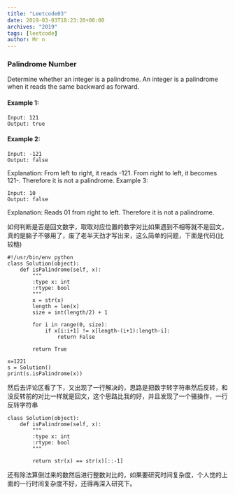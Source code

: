 ```yaml
---
title: "Leetcode03"
date: 2019-03-03T18:23:20+08:00
archives: "2019"
tags: [leetcode]
author: Mr n
---
```


### Palindrome Number

Determine whether an integer is a palindrome. An integer is a palindrome when it reads the same backward as forward.

#### Example 1:
```
Input: 121
Output: true
```
#### Example 2:
```
Input: -121
Output: false
```
Explanation: From left to right, it reads -121. From right to left, it becomes 121-. Therefore it is not a palindrome.
Example 3:
```
Input: 10
Output: false
```
Explanation: Reads 01 from right to left. Therefore it is not a palindrome.

如何判断是否是回文数字，取取对应位置的数字对比如果遇到不相等就不是回文，真的是脑子不够用了，废了老半天劲才写出来，这么简单的问题，下面是代码(比较糙)
```
#!/usr/bin/env python
class Solution(object):
    def isPalindrome(self, x):
        """
        :type x: int
        :rtype: bool
        """
        x = str(x)
        length = len(x)
        size = int(length/2) + 1

        for i in range(0, size):
        	if x[i:i+1] != x[length-(i+1):length-i]:
        		return False

        return True

x=1221
s = Solution()
print(s.isPalindrome(x))
```
然后去评论区看了下，又出现了一行解决的，思路是把数字转字符串然后反转，和没反转前的对比一样就是回文，这个思路比我的好，并且发现了一个骚操作，一行反转字符串
```
class Solution(object):
    def isPalindrome(self, x):
        """
        :type x: int
        :rtype: bool
        """

        return str(x) == str(x)[::-1]

```
还有除法算倒过来的数然后进行整数对比的，如果要研究时间复杂度，个人觉的上面的一行时间复杂度不好，还得再深入研究下。